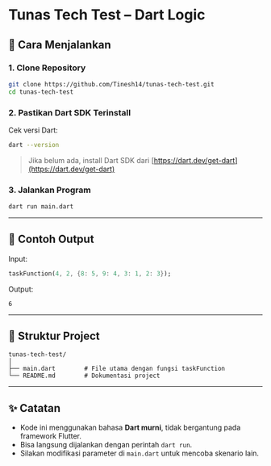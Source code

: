 # Tunas Tech Test – Dart Logic

## 🚀 Cara Menjalankan

### 1. Clone Repository
```bash
git clone https://github.com/Tinesh14/tunas-tech-test.git
cd tunas-tech-test
```

### 2. Pastikan Dart SDK Terinstall
Cek versi Dart:
```bash
dart --version
```
> Jika belum ada, install Dart SDK dari [https://dart.dev/get-dart](https://dart.dev/get-dart)

### 3. Jalankan Program
```bash
dart run main.dart
```

---

## 🧪 Contoh Output

Input:
```dart
taskFunction(4, 2, {8: 5, 9: 4, 3: 1, 2: 3});
```

Output:
```
6
```

---

## 📂 Struktur Project
```
tunas-tech-test/
│
├── main.dart        # File utama dengan fungsi taskFunction
└── README.md        # Dokumentasi project
```

---

## ✨ Catatan
- Kode ini menggunakan bahasa **Dart murni**, tidak bergantung pada framework Flutter.  
- Bisa langsung dijalankan dengan perintah `dart run`.  
- Silakan modifikasi parameter di `main.dart` untuk mencoba skenario lain.
